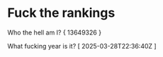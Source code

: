# Fuck the rankings

Who the hell am I?
{ 13649326 }

What fucking year is it?
[ 2025-03-28T22:36:40Z ]
